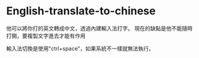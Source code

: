 # English-translate-to-chinese

他可以將你打的英文轉成中文，透過內建輸入法打字。
現在的缺點是他不能隨時打開，要複製文字進去才能有作用

輸入法切換是使用"ctrl+space"，如果系統不一樣就無法執行。
